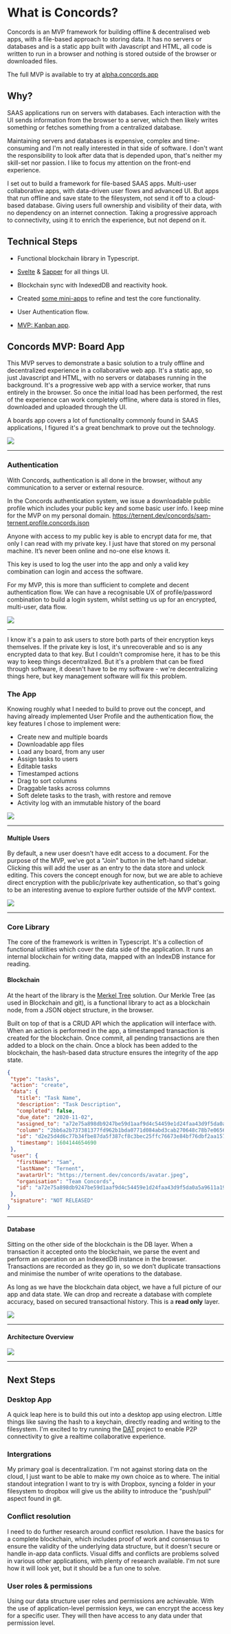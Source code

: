 # What is Concords?

Concords is an MVP framework for building offline & decentralised web apps, with a file-based approach to storing data. It has no servers or databases and is a static app built with Javascript and HTML, all code is written to run in a browser and nothing is stored outside of the browser or downloaded files.

The full MVP is available to try at [alpha.concords.app](https://alpha.concords.app)

## Why?

SAAS applications run on servers with databases. Each interaction with the UI sends information from the browser to a server, which then likely writes something or fetches something from a centralized database.

Maintaining servers and databases is expensive, complex and time-consuming and I'm not really interested in that side of software. I don't want the responsibility to look after data that is depended upon, that's neither my skill-set nor passion. I like to focus my attention on the front-end experience.

I set out to build a framework for file-based SAAS apps. Multi-user collaborative apps, with data-driven user flows and advanced UI. But apps that run offline and save state to the filesystem, not send it off to a cloud-based database. Giving users full ownership and visibility of their data, with no dependency on an internet connection. Taking a progressive approach to connectivity, using it to enrich the experience, but not depend on it.

## Technical Steps

- Functional blockchain library in Typescript.

- [Svelte](https://svelte.dev/) & [Sapper](https://sapper.svelte.dev/) for all things UI.

- Blockchain sync with IndexedDB and reactivity hook.

- Created [some mini-apps](https://1.0.0.concords.app/) to refine and test the core functionality.

- User Authentication flow.

- [MVP: Kanban app](https://alpha.concords.app).


## Concords MVP: Board App

This MVP serves to demonstrate a basic solution to a truly offline and decentralized experience in a collaborative web app.
It's a static app, so just Javascript and HTML, with no servers or databases running in the background. It's a progressive web app with a service worker, that runs entirely in the browser. So once the initial load has been performed, the rest of the experience can work completely offline, where data is stored in files, downloaded and uploaded through the UI.

A boards app covers a lot of functionality commonly found in SAAS applications, I figured it's a great benchmark to prove out the technology.

![](/flows/add-task.gif?raw=true)

---

### Authentication

With Concords, authentication is all done in the browser, without any communication to a server or external resource.

In the Concords authentication system, we issue a downloadable public profile which includes your public key and some basic user info. I keep mine for the MVP on my personal domain. https://ternent.dev/concords/sam-ternent.profile.concords.json

Anyone with access to my public key is able to encrypt data for me, that only I can read with my private key. I just have that stored on my personal machine. It’s never been online and no-one else knows it.

This key is used to log the user into the app and only a valid key combination can login and access the software.

For my MVP, this is more than sufficient to complete and decent authentication flow. We can have a recognisable UX of profile/password combination to build a login system, whilst setting us up for an encrypted, multi-user, data flow.

![](/flows/signup.gif?raw=true)

---

I know it's a pain to ask users to store both parts of their encryption keys themselves. If the private key is lost, it's unrecoverable and so is any encrypted data to that key. But I couldn't compromise here, it has to be this way to keep things decentralized. But it's a problem that can be fixed through software, it doesn't have to be my software - we're decentralizing things here, but key management software will fix this problem.

### The App

Knowing roughly what I needed to build to prove out the concept, and having already implemented User Profile and the authentication flow, the key features I chose to implement were:

- Create new and multiple boards
- Downloadable app files
- Load any board, from any user
- Assign tasks to users
- Editable tasks
- Timestamped actions
- Drag to sort columns
- Draggable tasks across columns
- Soft delete tasks to the trash, with restore and remove
- Activity log with an immutable history of the board

![](/flows/create-board.gif?raw=true)

---

#### Multiple Users

By default, a new user doesn't have edit access to a document. For the purpose of the MVP, we've got a "Join" button in the left-hand sidebar. Clicking this will add the user as an entry to the data store and unlock editing. This covers the concept enough for now, but we are able to achieve direct encryption with the public/private key authentication, so that's going to be an interesting avenue to explore further outside of the MVP context.

![](/flows/third-user.gif?raw=true)

---

### Core Library
The core of the framework is written in Typescript. It's a collection of functional utilities which cover the data side of the application. It runs an internal blockchain for writing data, mapped with an IndexDB instance for reading.

#### Blockchain
At the heart of the library is the [Merkel Tree](https://hackernoon.com/merkle-tree-what-is-it-and-why-use-it-8m2a63xjd) solution. Our Merkle Tree (as used in Blockchain and git), is a functional library to act as a blockchain node, from a JSON object structure, in the browser.

Built on top of that is a CRUD API which the application will interface with. When an action is performed in the app, a timestamped transaction is created for the blockchain. Once commit, all pending transactions are then added to a block on the chain. Once a block has been added to the blockchain, the hash-based data structure ensures the integrity of the app state.

```json
{
 "type": "tasks",
 "action": "create",
 "data": {
   "title": "Task Name",
   "description": "Task Description",
   "completed": false,
   "due_date": "2020-11-02",
   "assigned_to": "a72e75a898db9247be59d1aaf9d4c54459e1d24faa43d9f5da0a5a9611a19eb",
   "column": "2bb6a2b737381377fd962b1bda0771d084abd3cab270648c78b7e06566e6b5",
   "id": "d2e25d4d6c77b34fbe87da5f387cf8c3bec25ffc76673e84bf76dbf2aa15754f",
   "timestamp": 1604144654690
 },
 "user": {
   "firstName": "Sam",
   "lastName": "Ternent",
   "avatarUrl": "https://ternent.dev/concords/avatar.jpeg",
   "organisation": "Team Concords",
   "id": "a72e75a898db9247be59d1aaf9d4c54459e1d24faa43d9f5da0a5a9611a19eb"
 },
 "signature": "NOT RELEASED"
}
```
---

#### Database

Sitting on the other side of the blockchain is the DB layer. When a transaction it accepted onto the blockchain, we parse the event and perform an operation on an IndexedDB instance in the browser. Transactions are recorded as they go in, so we don’t duplicate transactions and minimise the number of write operations to the database.

As long as we have the blockchain data object, we have a full picture of our app and data state. We can drop and recreate a database with complete accuracy, based on secured transactional history. This is a __read only__ layer.

![](/flows/recreate-db.gif?raw=true)

---

#### Architecture Overview

![](/architecture.svg)

---

## Next Steps

### Desktop App

A quick leap here is to build this out into a desktop app using electron. Little things like saving the hash to a keychain, directly reading and writing to the filesystem. I'm excited to try running the [DAT](https://dat.foundation) project to enable P2P connectivity to give a realtime collaborative experience.

### Intergrations

My primary goal is decentralization. I'm not against storing data on the cloud, I just want to be able to make my own choice as to where. The initial standout integration I want to try is with Dropbox, syncing a folder in your filesystem to dropbox will give us the ability to introduce the "push/pull" aspect found in git.

### Conflict resolution

I need to do further research around conflict resolution. I have the basics for a complete blockchain, which includes proof of work and consensus to ensure the validity of the underlying data structure, but it doesn't secure or handle in-app data conflicts. Visual diffs and conflicts are problems solved in various other applications, with plenty of research available. I'm not sure how it will look yet, but it should be a fun one to solve.

### User roles & permissions

Using our data structure user roles and permissions are achievable. With the use of application-level permission keys, we can encrypt the access key for a specific user. They will then have access to any data under that permission level.
